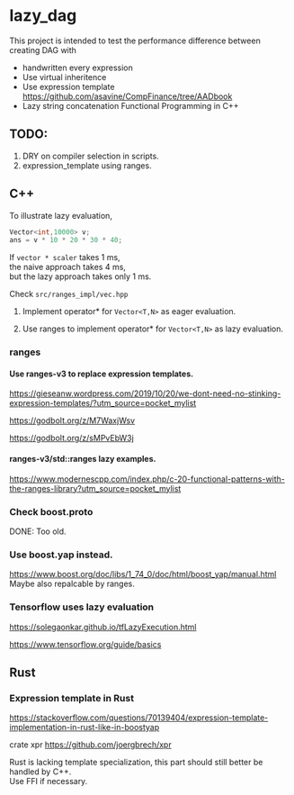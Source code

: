 # lazy_dag

This project is intended to test the performance difference 
between creating DAG with 
- handwritten every expression  
- Use virtual inheritence  
- Use expression template   
    https://github.com/asavine/CompFinance/tree/AADbook
- Lazy string concatenation
    Functional Programming in C++

## TODO:

1. DRY on compiler selection in scripts.
2. expression_template using ranges.


## C++

To illustrate lazy evaluation,

```c++
Vector<int,10000> v;
ans = v * 10 * 20 * 30 * 40;
```

If `vector * scaler` takes 1 ms,  
the naive approach takes 4 ms,  
but the lazy approach takes only 1 ms.  

Check `src/ranges_impl/vec.hpp`

1. Implement operator* for `Vector<T,N>` as eager evaluation.

2. Use ranges to implement operator* for `Vector<T,N>` as lazy evaluation.

### ranges

#### Use ranges-v3 to replace expression templates.   

https://gieseanw.wordpress.com/2019/10/20/we-dont-need-no-stinking-expression-templates/?utm_source=pocket_mylist

https://godbolt.org/z/M7WaxjWsv

https://godbolt.org/z/sMPvEbW3j

#### ranges-v3/std::ranges lazy examples.  

https://www.modernescpp.com/index.php/c-20-functional-patterns-with-the-ranges-library?utm_source=pocket_mylist


### Check boost.proto 
DONE: Too old. 

### Use boost.yap instead. 
https://www.boost.org/doc/libs/1_74_0/doc/html/boost_yap/manual.html  
Maybe also repalcable by ranges.

    
### Tensorflow uses lazy evaluation

https://solegaonkar.github.io/tfLazyExecution.html

https://www.tensorflow.org/guide/basics


## Rust

### Expression template in Rust
https://stackoverflow.com/questions/70139404/expression-template-implementation-in-rust-like-in-boostyap

crate xpr https://github.com/joergbrech/xpr

Rust is lacking template specialization, this part should still better be handled by C++.   
Use FFI if necessary.